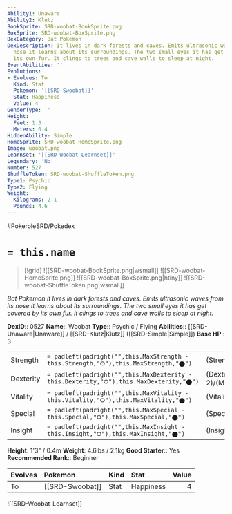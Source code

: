 ```yaml
---
Ability1: Unaware
Ability2: Klutz
BookSprite: SRD-woobat-BookSprite.png
BoxSprite: SRD-woobat-BoxSprite.png
DexCategory: Bat Pokemon
DexDescription: It lives in dark forests and caves. Emits ultrasonic waves from its
  nose it learns about its surroundings. The two small eyes it has get covered by
  its own fur. It clings to trees and cave walls to sleep at night.
EventAbilities: ''
Evolutions:
- Evolves: To
  Kind: Stat
  Pokemon: '[[SRD-Swoobat]]'
  Stat: Happiness
  Value: 4
GenderType: ''
Height:
  Feet: 1.3
  Meters: 0.4
HiddenAbility: Simple
HomeSprite: SRD-woobat-HomeSprite.png
Image: woobat.png
Learnset: '[[SRD-Woobat-Learnset]]'
Legendary: 'No'
Number: 527
ShuffleToken: SRD-woobat-ShuffleToken.png
Type1: Psychic
Type2: Flying
Weight:
  Kilograms: 2.1
  Pounds: 4.6
---
```


#PokeroleSRD/Pokedex

# `= this.name`

> [!grid]
> ![[SRD-woobat-BookSprite.png|wsmall]]
> ![[SRD-woobat-HomeSprite.png]]
> ![[SRD-woobat-BoxSprite.png|htiny]]
> ![[SRD-woobat-ShuffleToken.png|wsmall]]


*Bat Pokemon*
*It lives in dark forests and caves. Emits ultrasonic waves from its nose it learns about its surroundings. The two small eyes it has get covered by its own fur. It clings to trees and cave walls to sleep at night.*

**DexID**:: 0527
**Name**:: Woobat
**Type**:: Psychic / Flying
**Abilities**:: [[SRD-Unaware|Unaware]] / [[SRD-Klutz|Klutz]] ([[SRD-Simple|Simple]])
**Base HP**:: 3

|           |                                                                                        |                                          |
| --------- | -------------------------------------------------------------------------------------- | ---------------------------------------- |
| Strength  | `= padleft(padright("",this.MaxStrength - this.Strength,"⭘"),this.MaxStrength,"⬤")`    | (Strength::2)/(MaxStrength::4)   |
| Dexterity | `= padleft(padright("",this.MaxDexterity - this.Dexterity,"⭘"),this.MaxDexterity,"⬤")` | (Dexterity:: 2)/(MaxDexterity::5) |
| Vitality  | `= padleft(padright("",this.MaxVitality - this.Vitality,"⭘"),this.MaxVitality,"⬤")`    | (Vitality::1)/(MaxVitality::3)   |
| Special   | `= padleft(padright("",this.MaxSpecial - this.Special,"⭘"),this.MaxSpecial,"⬤")`       | (Special::2)/(MaxSpecial::4)     |
| Insight   | `= padleft(padright("",this.MaxInsight - this.Insight,"⭘"),this.MaxInsight,"⬤")`       | (Insight::1)/(MaxInsight::3)     |

**Height**: 1'3" / 0.4m
**Weight**: 4.6lbs / 2.1kg
**Good Starter**:: Yes
**Recommended Rank**:: Beginner

| Evolves   | Pokemon         | Kind   | Stat      |   Value |
|:----------|:----------------|:-------|:----------|--------:|
| To        | [[SRD-Swoobat]] | Stat   | Happiness |       4 |

![[SRD-Woobat-Learnset]]